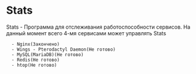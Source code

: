 # Stats
Stats - Программа для отслеживания работоспособности сервисов.
На данный момент всего 4-мя сервисами может управлять Stats

      - Nginx(Закончено)
	  - Wings - Pterodactyl Daemon(Не готово)
	  - MySQL(MariaDB)(Не готово)
	  - Redis(Не готово)
	  - htop(Не готово)
